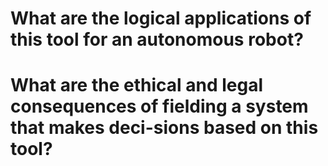 # What are the logical applications of this tool for an autonomous robot?  
    
# What are the ethical and legal consequences of fielding a system that makes deci-sions based on this tool?